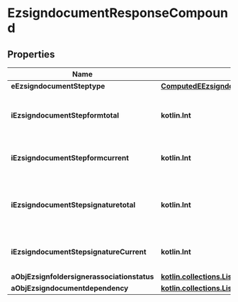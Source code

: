 
# EzsigndocumentResponseCompound

## Properties
| Name | Type | Description | Notes |
| ------------ | ------------- | ------------- | ------------- |
| **eEzsigndocumentSteptype** | [**ComputedEEzsigndocumentSteptype**](ComputedEEzsigndocumentSteptype.md) |  |  |
| **iEzsigndocumentStepformtotal** | **kotlin.Int** | The total number of steps in the form filling phase |  |
| **iEzsigndocumentStepformcurrent** | **kotlin.Int** | The current step in the form filling phase |  |
| **iEzsigndocumentStepsignaturetotal** | **kotlin.Int** | The total number of steps in the signature filling phase |  |
| **iEzsigndocumentStepsignatureCurrent** | **kotlin.Int** | The current step in the signature phase |  |
| **aObjEzsignfoldersignerassociationstatus** | [**kotlin.collections.List&lt;CustomEzsignfoldersignerassociationstatusResponse&gt;**](CustomEzsignfoldersignerassociationstatusResponse.md) |  |  |
| **aObjEzsigndocumentdependency** | [**kotlin.collections.List&lt;EzsigndocumentdependencyResponse&gt;**](EzsigndocumentdependencyResponse.md) |  |  [optional] |



